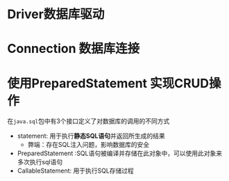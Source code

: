 # Driver数据库驱动

# Connection 数据库连接

# 使用PreparedStatement 实现CRUD操作
在`java.sql`包中有3个接口定义了对数据库的调用的不同方式
* statement: 用于执行**静态SQL语句**并返回所生成的结果
  * 弊端：存在SQL注入问题，影响数据库的安全
* PreparedStatement :SQL语句被编译并存储在此对象中，可以使用此对象来多次执行sql语句
* CallableStatement: 用于执行SQL存储过程

